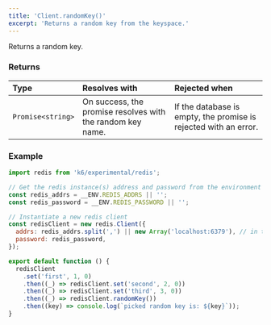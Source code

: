 ```yaml
---
title: 'Client.randomKey()'
excerpt: 'Returns a random key from the keyspace.'
---
```


Returns a random key.

### Returns

| Type              | Resolves with                                              | Rejected when                                                    |
| :---------------- | :--------------------------------------------------------- | :--------------------------------------------------------------- |
| `Promise<string>` | On success, the promise resolves with the random key name. | If the database is empty, the promise is rejected with an error. |

### Example

<CodeGroup labels={[]}>

```javascript
import redis from 'k6/experimental/redis';

// Get the redis instance(s) address and password from the environment
const redis_addrs = __ENV.REDIS_ADDRS || '';
const redis_password = __ENV.REDIS_PASSWORD || '';

// Instantiate a new redis client
const redisClient = new redis.Client({
  addrs: redis_addrs.split(',') || new Array('localhost:6379'), // in the form of 'host:port', separated by commas
  password: redis_password,
});

export default function () {
  redisClient
    .set('first', 1, 0)
    .then((_) => redisClient.set('second', 2, 0))
    .then((_) => redisClient.set('third', 3, 0))
    .then((_) => redisClient.randomKey())
    .then((key) => console.log(`picked random key is: ${key}`));
}
```

</CodeGroup>